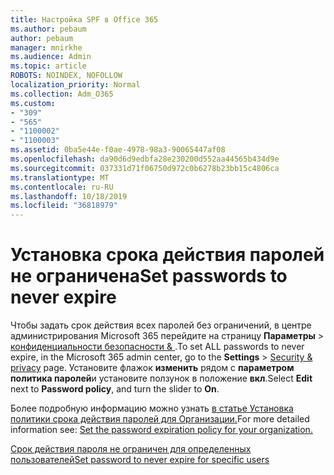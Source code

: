 ```yaml
---
title: Настройка SPF в Office 365
ms.author: pebaum
author: pebaum
manager: mnirkhe
ms.audience: Admin
ms.topic: article
ROBOTS: NOINDEX, NOFOLLOW
localization_priority: Normal
ms.collection: Adm_O365
ms.custom:
- "309"
- "565"
- "1100002"
- "1100003"
ms.assetid: 0ba5e44e-f0ae-4978-98a3-90065447af08
ms.openlocfilehash: da90d6d9edbfa28e230200d552aa44565b434d9e
ms.sourcegitcommit: 037331d71f06750d972c0b6278b23bb15c4806ca
ms.translationtype: MT
ms.contentlocale: ru-RU
ms.lasthandoff: 10/18/2019
ms.locfileid: "36818979"
---
```

# <a name="set-passwords-to-never-expire"></a><span data-ttu-id="3db64-102">Установка срока действия паролей не ограничена</span><span class="sxs-lookup"><span data-stu-id="3db64-102">Set passwords to never expire</span></span>

<span data-ttu-id="3db64-103">Чтобы задать срок действия всех паролей без ограничений, в центре администрирования Microsoft 365 перейдите на страницу **Параметры** > [конфиденциальности безопасности &amp; ](https://portal.office.com/adminportal/home#/settings/security) .</span><span class="sxs-lookup"><span data-stu-id="3db64-103">To set ALL passwords to never expire, in the Microsoft 365 admin center, go to the **Settings** > [Security &amp; privacy](https://portal.office.com/adminportal/home#/settings/security) page.</span></span> <span data-ttu-id="3db64-104">Установите флажок **изменить** рядом с **параметром политика паролей**и установите ползунок в положение **вкл**.</span><span class="sxs-lookup"><span data-stu-id="3db64-104">Select **Edit** next to **Password policy**, and turn the slider to **On**.</span></span>
  
<span data-ttu-id="3db64-105">Более подробную информацию можно узнать [в статье Установка политики срока действия паролей для Организации.](https://docs.microsoft.com/office365/admin/manage/set-password-expiration-policy)</span><span class="sxs-lookup"><span data-stu-id="3db64-105">For more detailed information see: [Set the password expiration policy for your organization.](https://docs.microsoft.com/office365/admin/manage/set-password-expiration-policy)</span></span>
  
[<span data-ttu-id="3db64-106">Срок действия пароля не ограничен для определенных пользователей</span><span class="sxs-lookup"><span data-stu-id="3db64-106">Set password to never expire for specific users</span></span>](https://docs.microsoft.com/office365/admin/add-users/set-password-to-never-expire)
  